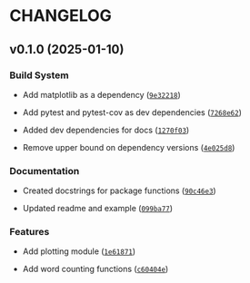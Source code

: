 # CHANGELOG


## v0.1.0 (2025-01-10)

### Build System

- Add matplotlib as a dependency
  ([`9e32218`](https://github.com/hanwang205/pycounts_hanwang205/commit/9e322184417b1cdad8e17f2e59af216483c381f4))

- Add pytest and pytest-cov as dev dependencies
  ([`7268e62`](https://github.com/hanwang205/pycounts_hanwang205/commit/7268e620766bec9628dc5d0b92b6aa3e884555ec))

- Added dev dependencies for docs
  ([`1270f03`](https://github.com/hanwang205/pycounts_hanwang205/commit/1270f035629ed0b44a926c134469397727cb2534))

- Remove upper bound on dependency versions
  ([`4e025d8`](https://github.com/hanwang205/pycounts_hanwang205/commit/4e025d841e5a8c6a559afeb335b7442588cd0f9f))

### Documentation

- Created docstrings for package functions
  ([`90c46e3`](https://github.com/hanwang205/pycounts_hanwang205/commit/90c46e366c4a4d1b0cc2ea05d9035fde14c146cd))

- Updated readme and example
  ([`099ba77`](https://github.com/hanwang205/pycounts_hanwang205/commit/099ba77bf9eb51b48746f17ad3caf177741b2181))

### Features

- Add plotting module
  ([`1e61871`](https://github.com/hanwang205/pycounts_hanwang205/commit/1e61871d47311a1e84b837e2d229b4aeb25d758c))

- Add word counting functions
  ([`c60404e`](https://github.com/hanwang205/pycounts_hanwang205/commit/c60404e2d4cb76ba79435282d71e32953f0c81a4))

